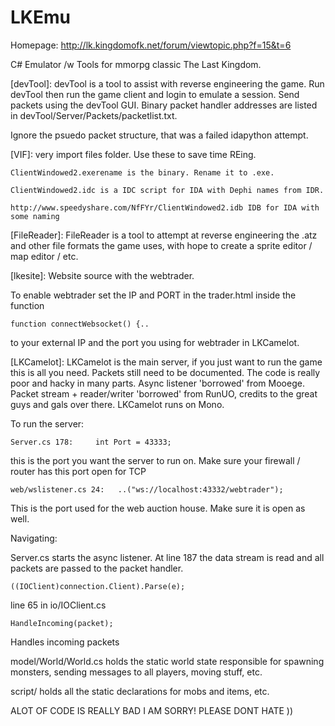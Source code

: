 LKEmu
======

Homepage:   http://lk.kingdomofk.net/forum/viewtopic.php?f=15&t=6

C# Emulator /w Tools for mmorpg classic The Last Kingdom.

[devTool]:
devTool is a tool to assist with reverse engineering the game.
Run devTool then run the game client and login to emulate a session.
Send packets using the devTool GUI. 
Binary packet handler addresses are listed in devTool/Server/Packets/packetlist.txt.

Ignore the psuedo packet structure, that was a failed idapython attempt.




[VIF]:
very import files folder. Use these to save time REing.

	ClientWindowed2.exerename is the binary. Rename it to .exe.
	
	ClientWindowed2.idc is a IDC script for IDA with Dephi names from IDR.
	
	http://www.speedyshare.com/NfFYr/ClientWindowed2.idb IDB for IDA with some naming




[FileReader]:
FileReader is a tool to attempt at reverse engineering the .atz and other file formats the game uses, with hope to create a sprite editor / map editor / etc.




[lkesite]:
Website source with the webtrader.

To enable webtrader set the IP and PORT in the trader.html inside the function

	function connectWebsocket() {..
	
to your external IP and the port you using for webtrader in LKCamelot.


[LKCamelot]:
LKCamelot is the main server, if you just want to run the game this is all you need.
Packets still need to be documented.
The code is really poor and hacky in many parts.
Async listener 'borrowed' from Mooege.
Packet stream + reader/writer 'borrowed' from RunUO, credits to the great guys and gals over there.
LKCamelot runs on Mono.


To run the server:

	Server.cs 178:     int Port = 43333; 

this is the port you want the server to run on. Make sure your firewall / router has this port open for TCP

	web/wslistener.cs 24:   ..("ws://localhost:43332/webtrader"); 

This is the port used for the web auction house.  Make sure it is open as well.





Navigating:

Server.cs starts the async listener. At line 187 the data stream is read and all packets are passed to the packet handler.

	((IOClient)connection.Client).Parse(e);


line 65 in io/IOClient.cs

	HandleIncoming(packet);

Handles incoming packets


model/World/World.cs holds the static world state responsible for spawning monsters, sending messages to all players, moving stuff, etc.

script/  holds all the static declarations for mobs and items, etc.


ALOT OF CODE IS REALLY BAD I AM SORRY! PLEASE DONT HATE ))
